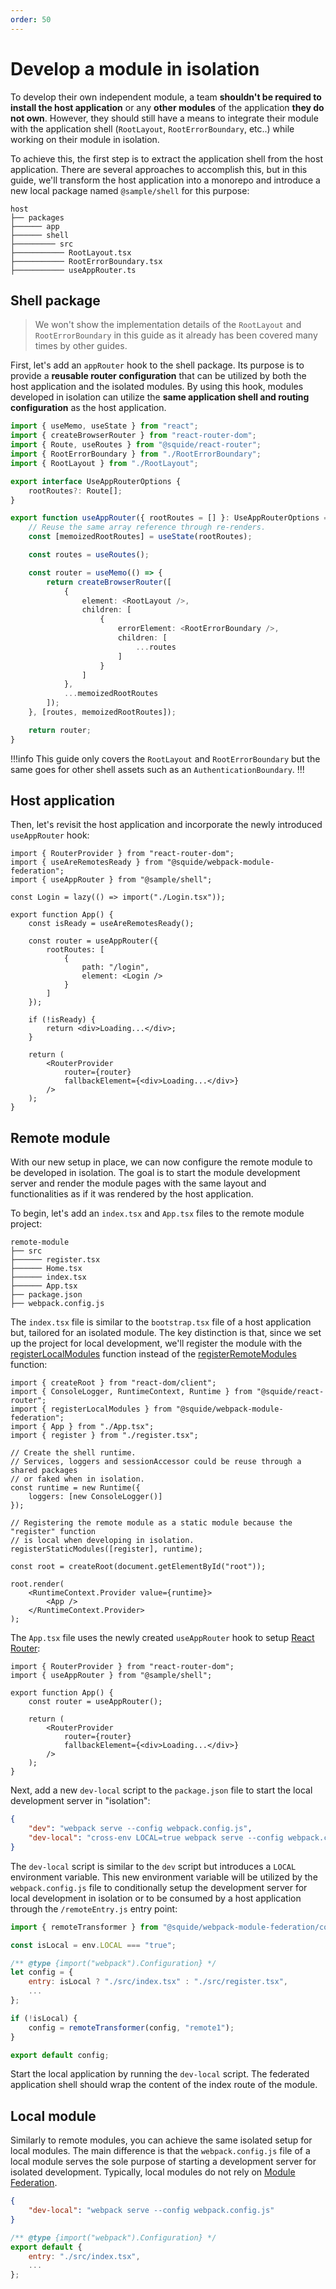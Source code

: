 ```yaml
---
order: 50
---
```


# Develop a module in isolation

To develop their own independent module, a team **shouldn't be required to install the host application** or any **other modules** of the application **they do not own**. However, they should still have a means to integrate their module with the application shell (`RootLayout`, `RootErrorBoundary`, etc..) while working on their module in isolation.

To achieve this, the first step is to extract the application shell from the host application. There are several approaches to accomplish this, but in this guide, we'll transform the host application into a monorepo and introduce a new local package named `@sample/shell` for this purpose:

``` !#4,8
host
├── packages
├────── app
├────── shell
├───────── src
├─────────── RootLayout.tsx
├─────────── RootErrorBoundary.tsx
├─────────── useAppRouter.ts
```

## Shell package

> We won't show the implementation details of the `RootLayout` and `RootErrorBoundary` in this guide as it already has been covered many times by other guides.

First, let's add an `appRouter` hook to the shell package. Its purpose is to provide a **reusable router configuration** that can be utilized by both the host application and the isolated modules. By using this hook, modules developed in isolation can utilize the **same application shell and routing configuration** as the host application. 

```ts shell/src/appRouter.ts
import { useMemo, useState } from "react";
import { createBrowserRouter } from "react-router-dom";
import { Route, useRoutes } from "@squide/react-router";
import { RootErrorBoundary } from "./RootErrorBoundary";
import { RootLayout } from "./RootLayout";

export interface UseAppRouterOptions {
    rootRoutes?: Route[];
}

export function useAppRouter({ rootRoutes = [] }: UseAppRouterOptions = {}) {
    // Reuse the same array reference through re-renders.
    const [memoizedRootRoutes] = useState(rootRoutes);

    const routes = useRoutes();

    const router = useMemo(() => {
        return createBrowserRouter([
            {
                element: <RootLayout />,
                children: [
                    {
                        errorElement: <RootErrorBoundary />,
                        children: [
                            ...routes
                        ]
                    }
                ]
            },
            ...memoizedRootRoutes
        ]);
    }, [routes, memoizedRootRoutes]);

    return router;
}
```

!!!info
This guide only covers the `RootLayout` and `RootErrorBoundary` but the same goes for other shell assets such as an `AuthenticationBoundary`.
!!!

## Host application

Then, let's revisit the host application and incorporate the newly introduced `useAppRouter` hook:

```tsx !#10-17 host/src/App.tsx
import { RouterProvider } from "react-router-dom";
import { useAreRemotesReady } from "@squide/webpack-module-federation";
import { useAppRouter } from "@sample/shell";

const Login = lazy(() => import("./Login.tsx"));

export function App() {
    const isReady = useAreRemotesReady();

    const router = useAppRouter({
        rootRoutes: [
            {
                path: "/login",
                element: <Login />
            }
        ]
    });

    if (!isReady) {
        return <div>Loading...</div>;
    }

    return (
        <RouterProvider
            router={router}
            fallbackElement={<div>Loading...</div>}
        />
    );
}
```

## Remote module

With our new setup in place, we can now configure the remote module to be developed in isolation. The goal is to start the module development server and render the module pages with the same layout and functionalities as if it was rendered by the host application.

To begin, let's add an `index.tsx` and `App.tsx` files to the remote module project:

``` !#5,6
remote-module
├── src
├────── register.tsx
├────── Home.tsx
├────── index.tsx
├────── App.tsx
├── package.json
├── webpack.config.js
```

The `index.tsx` file is similar to the `bootstrap.tsx` file of a host application but, tailored for an isolated module. The key distinction is that, since we set up the project for local development, we'll register the module with the [registerLocalModules](/references/registration/registerLocalModules.md) function instead of the [registerRemoteModules](/references/registration/registerRemoteModules.md) function:

```tsx !#10-12,16 remote-module/src/index.tsx
import { createRoot } from "react-dom/client";
import { ConsoleLogger, RuntimeContext, Runtime } from "@squide/react-router";
import { registerLocalModules } from "@squide/webpack-module-federation";
import { App } from "./App.tsx";
import { register } from "./register.tsx";

// Create the shell runtime.
// Services, loggers and sessionAccessor could be reuse through a shared packages
// or faked when in isolation.
const runtime = new Runtime({
    loggers: [new ConsoleLogger()]
});

// Registering the remote module as a static module because the "register" function 
// is local when developing in isolation.
registerStaticModules([register], runtime);

const root = createRoot(document.getElementById("root"));

root.render(
    <RuntimeContext.Provider value={runtime}>
        <App />
    </RuntimeContext.Provider>
);
```

The `App.tsx` file uses the newly created `useAppRouter` hook to setup [React Router](https://reactrouter.com/):

```tsx !#5 App.tsx
import { RouterProvider } from "react-router-dom";
import { useAppRouter } from "@sample/shell";

export function App() {
    const router = useAppRouter();

    return (
        <RouterProvider
            router={router}
            fallbackElement={<div>Loading...</div>}
        />
    );
}
```

Next, add a new `dev-local` script to the `package.json` file to start the local development server in "isolation":

```json !#3 remote-module/package.json
{
    "dev": "webpack serve --config webpack.config.js",
    "dev-local": "cross-env LOCAL=true webpack serve --config webpack.config.js",
}
```

The `dev-local` script is similar to the `dev` script but introduces a `LOCAL` environment variable. This new environment variable will be utilized by the `webpack.config.js` file to conditionally setup the development server for local development in isolation or to be consumed by a host application through the `/remoteEntry.js` entry point:

```js !#3,7,11-13 remote-module/webpack.config.js
import { remoteTransformer } from "@squide/webpack-module-federation/configTransformer.js";

const isLocal = env.LOCAL === "true";

/** @type {import("webpack").Configuration} */
let config = {
    entry: isLocal ? "./src/index.tsx" : "./src/register.tsx",
    ...
};

if (!isLocal) {
    config = remoteTransformer(config, "remote1");
}

export default config;
```

Start the local application by running the `dev-local` script. The federated application shell should wrap the content of the index route of the module.

## Local module

Similarly to remote modules, you can achieve the same isolated setup for local modules. The main difference is that the `webpack.config.js` file of a local module serves the sole purpose of starting a development server for isolated development. Typically, local modules do not rely on [Module Federation](https://webpack.js.org/concepts/module-federation/).

```json local-module/package.json
{
    "dev-local": "webpack serve --config webpack.config.js"
}
```

```js local-module/webpack.config.js
/** @type {import("webpack").Configuration} */
export default {
    entry: "./src/index.tsx",
    ...
};
```

